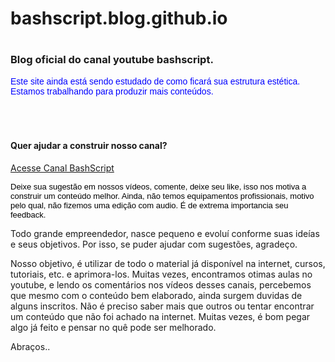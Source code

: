 # <h1> bashscript.blog.github.io
# <h3> Blog oficial do canal youtube bashscript.

<p style="color: blue; font-family: Arial; font-size: 14px;"> Este site ainda está sendo estudado de como ficará sua estrutura estética. Estamos trabalhando para produzir mais conteúdos.</p><br>

# <h4> Quer ajudar a construir nosso canal?

<a href="https://www.youtube.com/channel/UCRGN0z--L9TIy0lSQho-8Lg" target="_blank">Acesse Canal BashScript</a>

<p style="color: black; font-family: Arial; font-size: 13px;">Deixe sua sugestão em nossos vídeos, comente, deixe seu like, isso nos motiva a construir um conteúdo melhor. Ainda, não temos equipamentos profissionais, motivo pelo qual, não fizemos uma edição com audio. É de extrema importancia seu feedback.

Todo grande empreendedor, nasce pequeno e evoluí conforme suas ideías e seus objetivos. Por isso, se puder ajudar com sugestões, agradeço.

Nosso objetivo, é utilizar de todo o material já disponível na internet, cursos, tutoriais, etc. e aprimora-los. Muitas vezes, encontramos otimas aulas no youtube, e lendo os comentários nos vídeos desses canais, percebemos que mesmo com o conteúdo bem elaborado, ainda surgem duvidas de alguns inscritos. Não é preciso saber mais que outros ou tentar encontrar um conteúdo que não foi achado na internet. Muitas vezes, é bom pegar algo já feito e pensar no quê pode ser melhorado.</p>

Abraços..
